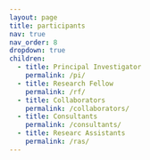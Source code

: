 ```yaml
---
layout: page
title: participants
nav: true
nav_order: 8
dropdown: true
children:
  - title: Principal Investigator
    permalink: /pi/
  - title: Research Fellow
    permalink: /rf/
  - title: Collaborators
    permalink: /collaborators/
  - title: Consultants
    permalink: /consultants/
  - title: Researc Assistants
    permalink: /ras/
---
```

